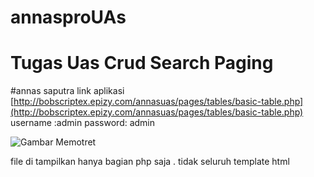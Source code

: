 # annasproUAs
# Tugas Uas Crud Search Paging
#annas saputra
link aplikasi
[http://bobscriptex.epizy.com/annasuas/pages/tables/basic-table.php](http://bobscriptex.epizy.com/annasuas/pages/tables/basic-table.php) 
username :admin
password: admin




![Gambar Memotret](https://i.ibb.co/xqT6pZs/annas-poto.jpg)

file di tampilkan hanya bagian php saja . tidak seluruh template html
